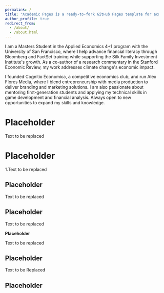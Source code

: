 ```yaml
---
permalink: /
title: "Academic Pages is a ready-to-fork GitHub Pages template for academic personal websites"
author_profile: true
redirect_from: 
  - /about/
  - /about.html
---
```


I am a Masters Student in the Applied Economics 4+1 program with the University of San Francisco, where I help advance financial literacy through Bloomberg and FactSet training while supporting the Silk Family Investment Institute's growth. As a co-author of a research commentary in the Stanford Economic Review, my work addresses climate change's economic impact.

I founded Cognitio Economica, a competitive economics club, and run Alex Flores Media, where I blend entrepreneurship with media production to deliver branding and marketing solutions. I am also passionate about mentoring first-generation students and applying my technical skills in game development and financial analysis. Always open to new opportunities to expand my skills and knowledge.

Placeholder
======
Text to be replaced

Placeholder
======
1.Text to be replaced

Placeholder
------
Text to be replaced

Placeholder
------
Text to be replaced

**Placeholder**

Text to be replaced

Placeholder
------
Text to be Replaced


Placeholder
------


